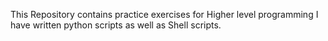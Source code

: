 This Repository contains practice exercises for Higher level programming
I have written python scripts as well as Shell scripts.

